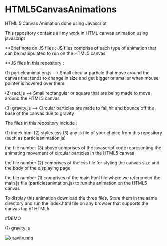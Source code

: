 # HTML5CanvasAnimations
HTML 5 Canvas Animation done using Javascript

This repository contains all my work in HTML canvas animation using javascript

**Brief note on JS files :
JS files comprise of each type of animation that can be manipulated to run on the HTML5 canvas

**JS files in this repository :

(1) particleanimation.js --> Small circular particle that move around the canvas that tends to change in size and get bigger or smaller when mouse pointer is hovered over them

(2) rect.js --> Small rectangular or square that are being made to move around the HTML5 canvas

(3) gravity.js --> Circular particles are made to fall,hit and bounce off the base of the canvas due to gravity 



The files in this repository include :

(1) index.html
(2) styles.css
(3) any js file of your choice from this repository (such as particleanimation.js)

the file number (3) above comprises of the javascript code representing the animating movement of circular particles
in the HTML5 canvas

the file number (2) comprises of the css file for styling the canvas size and the body of the displaying page

the file number (1) comprises of the main html file where we referenced the main js file (particlesanimation.js) to run the animation
on the HTML5 canvas

To display this animation download the three files.
Store them in the same directory and run the index.html file on any browser that supports the canvas tag of HTML5.

#DEMO

(1) gravity.js

[![gravity.png](https://i.postimg.cc/QMPwmkZp/gravity.png)](https://postimg.cc/QBQfx7tt)




